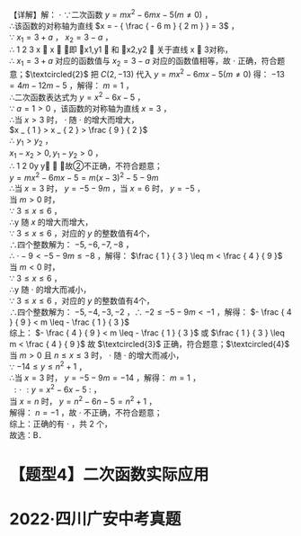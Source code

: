 【详解】解： $\cdot$ ∵二次函数 $y = m x ^ { 2 } - 6 m x - 5 { \bigl ( } m \neq 0 { \bigr ) }$ ，  
∴该函数的对称轴为直线 $x = - { \frac { - 6 m } { 2 m } } = 3$ ，  
∵ $x _ { 1 } = 3 + a$ ， $x _ { 2 } = 3 - a$ ，  
∴ 1 2 3 x  x  ，即 x1,y1  和 x2,y2  关于直线 x  3对称，  
∴ $x _ { 1 } = 3 + a$ 对应的函数值与 $x _ { 2 } = 3 - a$ 对应的函数值相等，故 $\cdot$ 正确，符合题意；$\textcircled{2}$ 把 $C \left( 2 , - 1 3 \right)$ 代入 $y = m x ^ { 2 } - 6 m x - 5 { \bigl ( } m \neq 0 { \bigr ) }$ 得： $- 1 3 = 4 m - 1 2 m - 5$ ，解得： $m = 1$ ，  
∴二次函数表达式为 $y = x ^ { 2 } - 6 x - 5$ ，  
∵ $a = 1 > 0$ ，该函数的对称轴为直线 $x = 3$ ，  
∴当 $x > 3$ 时， $\cdot$ 随 $\cdot$ 的增大而增大，  
$x _ { 1 } > x _ { 2 } > \frac { 9 } { 2 }$   
∴ $y _ { 1 } > y _ { 2 }$ ，  
$x _ { 1 } - x _ { 2 } > 0 , y _ { 1 } - y _ { 2 } > 0$ ，  
∴ 1 2 0y y  ，故②不正确，不符合题意；  
$y = m x ^ { 2 } - 6 m x - 5 = m { \big ( } x - 3 { \big ) } ^ { 2 } - 5 - 9 m$   
∴当 $x = 3$ 时， $y = - 5 - 9 m$ ，当 $x = 6$ 时， $y = - 5$ ，  
当 $m > 0$ 时，  
∵ $3 \le x \le 6$ ，  
∴y 随 $x$ 的增大而增大，  
∵ $3 \leq x \leq 6$ ，对应的 $y$ 的整数值有4个，  
∴四个整数解为： $- 5 , - 6 , - 7 , - 8$ ，  
∴ $\cdot - 9 < - 5 - 9 m \leq - 8$ ，解得： $\frac { 1 } { 3 } \leq m < \frac { 4 } { 9 }$   
当 $m < 0$ 时，  
∵ $3 \leq x \leq 6$ ，  
∴y 随 $\cdot$ 的增大而减小，  
∵ $3 \le x \le 6$ ，对应的 $y$ 的整数值有4个，  
∴四个整数解为： $- 5 , - 4 , - 3 , - 2$ ，∴ $- 2 \leq - 5 - 9 m < - 1$ ，解得： $- \frac { 4 } { 9 } < m \leq - \frac { 1 } { 3 }$   
综上： $- \frac { 4 } { 9 } < m \leq - \frac { 1 } { 3 }$ 或 $\frac { 1 } { 3 } \leq m < \frac { 4 } { 9 }$ 故 $\textcircled{3}$ 正确，符合题意；$\textcircled{4}$ 当 $m > 0$ 且 $n \leq x \leq 3$ 时， $\cdot$ 随 $\cdot$ 的增大而减小，  
∵ $- 1 4 \leq y \leq n ^ { 2 } + 1$ ，  
∴当 $x = 3$ 时， $y = - 5 - 9 m = - 1 4$ ，解得： $m = 1$ ，  
$\ : \cdot \ : y = x ^ { 2 } - 6 x - 5 \ :$ ，  
当 $x { = } n$ 时， $y = n ^ { 2 } - 6 n - 5 = n ^ { 2 } + 1$ ，  
解得： $n = - 1$ ，故 $\cdot$ 不正确，不符合题意；  
综上：正确的有 $\cdot$ ，共 2 个，  
故选：B．

# 【题型4】二次函数实际应用

# 2022·四川广安中考真题
